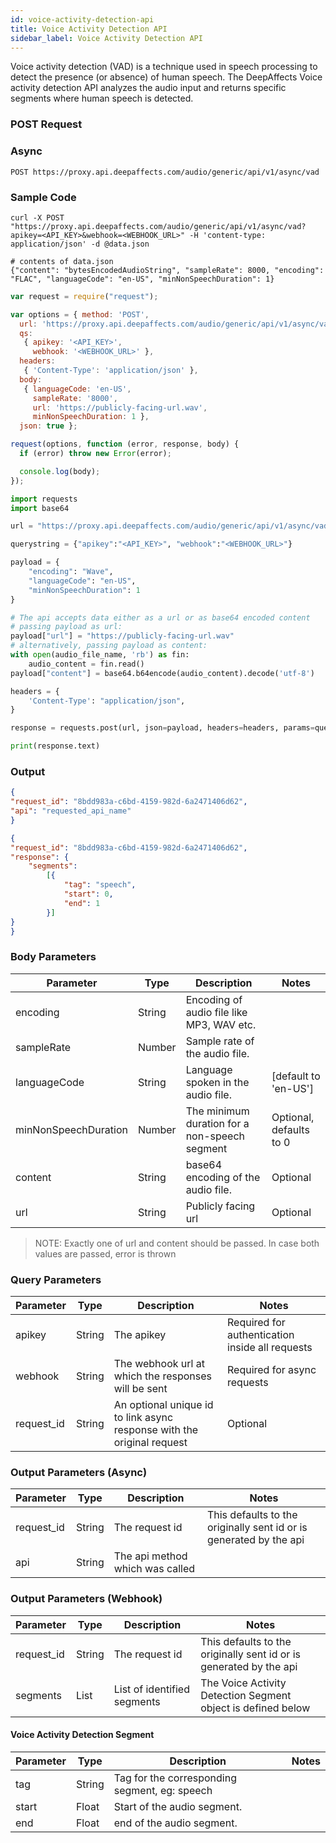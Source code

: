 ```yaml
---
id: voice-activity-detection-api
title: Voice Activity Detection API
sidebar_label: Voice Activity Detection API
---
```


Voice activity detection (VAD) is a technique used in speech processing to detect the presence (or absence) of human speech. The DeepAffects Voice activity detection API analyzes the audio input and returns specific segments where human speech is detected.


### POST Request

### Async

`POST https://proxy.api.deepaffects.com/audio/generic/api/v1/async/vad`

### Sample Code

<!--DOCUSAURUS_CODE_TABS-->

<!--Shell-->

```shell
curl -X POST "https://proxy.api.deepaffects.com/audio/generic/api/v1/async/vad?apikey=<API_KEY>&webhook=<WEBHOOK_URL>" -H 'content-type: application/json' -d @data.json

# contents of data.json
{"content": "bytesEncodedAudioString", "sampleRate": 8000, "encoding": "FLAC", "languageCode": "en-US", "minNonSpeechDuration": 1}
```
<!--Javascript-->

```javascript
var request = require("request");

var options = { method: 'POST',
  url: 'https://proxy.api.deepaffects.com/audio/generic/api/v1/async/vad',
  qs: 
   { apikey: '<API_KEY>',
     webhook: '<WEBHOOK_URL>' },
  headers: 
   { 'Content-Type': 'application/json' },
  body: 
   { languageCode: 'en-US',
     sampleRate: '8000',
     url: 'https://publicly-facing-url.wav',
     minNonSpeechDuration: 1 },
  json: true };

request(options, function (error, response, body) {
  if (error) throw new Error(error);

  console.log(body);
});

```
<!--Python-->

```python
import requests
import base64

url = "https://proxy.api.deepaffects.com/audio/generic/api/v1/async/vad"

querystring = {"apikey":"<API_KEY>", "webhook":"<WEBHOOK_URL>"}

payload = {
    "encoding": "Wave",
    "languageCode": "en-US",
    "minNonSpeechDuration": 1
}

# The api accepts data either as a url or as base64 encoded content
# passing payload as url:
payload["url"] = "https://publicly-facing-url.wav"
# alternatively, passing payload as content:
with open(audio_file_name, 'rb') as fin:
    audio_content = fin.read()
payload["content"] = base64.b64encode(audio_content).decode('utf-8')

headers = {
    'Content-Type': "application/json",
}

response = requests.post(url, json=payload, headers=headers, params=querystring)

print(response.text)
```
<!--END_DOCUSAURUS_CODE_TABS-->

### Output

<!--DOCUSAURUS_CODE_TABS-->

<!--Async-->
```json
{
"request_id": "8bdd983a-c6bd-4159-982d-6a2471406d62",
"api": "requested_api_name"
}
```
<!--Webhook-->
```json
{
"request_id": "8bdd983a-c6bd-4159-982d-6a2471406d62",
"response": {
    "segments":
        [{
            "tag": "speech",
            "start": 0,
            "end": 1
        }]
}
}
```
<!--END_DOCUSAURUS_CODE_TABS-->

### Body Parameters

| Parameter    | Type         | Description                               | Notes                        |
| ------------ | ------------ | ----------------------------------------- | ---------------------------- |
| encoding     | String       | Encoding of audio file like MP3, WAV etc. |                              |
| sampleRate   | Number       | Sample rate of the audio file.            |                              |
| languageCode | String       | Language spoken in the audio file.        | [default to &#39;en-US&#39;] |
| minNonSpeechDuration   | Number | The minimum duration for a non-speech segment     |    Optional, defaults to 0                          |
| content      | String | base64 encoding of the audio file.                       | Optional                     |
| url          | String | Publicly facing url                                      | Optional                     |

> NOTE: Exactly one of url and content should be passed. In case both values are passed, error is thrown


### Query Parameters

| Parameter  | Type   | Description                                                            | Notes                                           |
| ---------- | ------ | ---------------------------------------------------------------------- | ----------------------------------------------- |
| apikey    | String | The apikey                                                             | Required for authentication inside all requests |
| webhook    | String | The webhook url at which the responses will be sent                    | Required for async requests                     |
| request_id | String | An optional unique id to link async response with the original request | Optional                                        |

### Output Parameters (Async)

| Parameter  | Type   | Description                     | Notes                                                              |
| ---------- | ------ | ------------------------------- | ------------------------------------------------------------------ |
| request_id | String | The request id                  | This defaults to the originally sent id or is generated by the api |
| api        | String | The api method which was called |                                                                    |

### Output Parameters (Webhook)

| Parameter  | Type   | Description                 | Notes                                                              |
| ---------- | ------ | --------------------------- | ------------------------------------------------------------------ |
| request_id | String | The request id              | This defaults to the originally sent id or is generated by the api |
| segments   | List   | List of identified segments | The Voice Activity Detection Segment object is defined below         |

#### Voice Activity Detection Segment

| Parameter  | Type   | Description                           | Notes |
| ---------- | ------ | ------------------------------------- | ----- |
| tag | String | Tag for the corresponding segment, eg: speech |       |
| start      | Float  | Start of the audio segment.           |       |
| end        | Float  | end of the audio segment.             |       |
